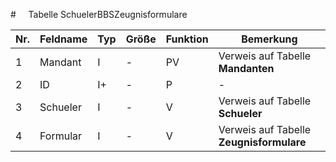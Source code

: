 #     Tabelle SchuelerBBSZeugnisformulare

Nr.|Feldname|Typ|Größe|Funktion|Bemerkung
--|--|--|--|--|--
1 |Mandant|I|-|PV|Verweis auf Tabelle **Mandanten**
2 |ID|I+|-|P|-
3 |Schueler|I|-|V|Verweis auf Tabelle **Schueler**
4 |Formular|I|-|V|Verweis auf Tabelle **Zeugnisformulare**

